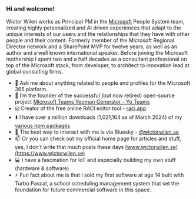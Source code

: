 ### Hi and welcome!

Wictor Wilen works as Principal PM in the  [Microsoft](https://www.microsoft.com) People System team, creating highly personalized and AI driven experiences that adapt to the unique interests of our users and the relationships that they have with other people and their content. Formerly member of the  Microsoft Regional Director network and a SharePoint MVP for twelve years, as well as an author and a well known international speaker. Before joining the Microsoft mothership I spent two and a half decades as a consultant professional on top of the Microsoft stack, from developer, to architect to innovation lead at global consulting firms.

- 💬 Ask me about anything related to people and profiles for the Microsoft 365 platform.
- 🔭 I’m the founder of the successful (but now retired) open-source project [Microsoft Teams Yeoman Generator - Yo Teams](https://aka.ms/yoteams)
- ☑️ Creator of the free online RACI editor tool - [raci.app](https://raci.app)
- ⬇️ I have over a million downloads (1,021,164 as of March 2024) of my [various npm packages](https://www.npmjs.com/~wictorwilen)
- 🦋 The best way to interact with me is via Bluesky - [@wictorwilen.se](https://bsky.app/profile/wictorwilen.se)
- 📫 Or you can check out my official home page for articles and stuff, yes, I don't write that much posts these days [www.wictorwilen.se](https://www.wictorwilen.se)
- 💻 I have a fascination for IoT and especially building my own stuff (hardware & software)
- ⚡ Fun fact about me is that I sold my first software at age 14 built with Turbo Pascal, a school scheduling management system that set the foundation for future commercial software in this space.
